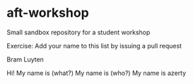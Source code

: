 # aft-workshop
Small sandbox repository for a student workshop

Exercise: Add your name to this list by issuing a pull request

Bram Luyten

Hi! My name is (what?)
My name is (who?)
My name is
azerty

